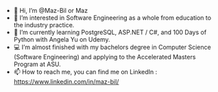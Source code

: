 - 👋 Hi, I’m @Maz-Bil or Maz
- 👀 I’m interested in Software Engineering as a whole from education to the industry practice.
- 🌱 I’m currently learning PostgreSQL, ASP.NET / C#, and 100 Days of Python with Angela Yu on Udemy.
- 💻 I’m almost finished with my bachelors degree in Computer Science (Software Engineering) and applying to the Accelerated Masters Program at ASU.
- 📫 How to reach me, you can find me on LinkedIn : https://www.linkedin.com/in/maz-bil/

<!---
Maz-Bil/Maz-Bil is a ✨ special ✨ repository because its `README.md` (this file) appears on your GitHub profile.
You can click the Preview link to take a look at your changes.

--->
